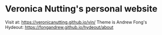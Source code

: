 # Veronica Nutting's personal website

Visit at: https://veronicanutting.github.io/vin/
Theme is Andrew Fong's Hydeout: https://fongandrew.github.io/hydeout/about
